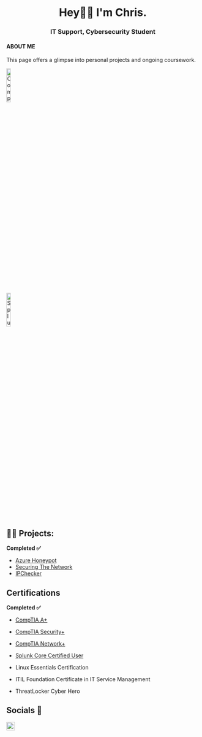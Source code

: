 <div id="header" align="center">

<h1>Hey👋🏽 I'm Chris. 
  <br/>
  <h3>IT Support, Cybersecurity Student</h3>
</div>
  <h4>ABOUT ME</h4>
  
  <p> 
This page offers a glimpse into personal projects and ongoing coursework. </p>
  <div>
  <img src="https://imgur.com/Bx9z8mL.png" height="15%" width="15%" alt="Comptia">
  </br>
  <img src="https://imgur.com/bMKq2zg.png" height="15%" width="15%" alt="Splunk">

  </div>
<h2>👨‍💻 Projects:</h2>
<b>Completed ✅</b>

  - [Azure Honeypot](https://github.com/Crypss22/AzureSIEM)
  - [Securing The Network](https://github.com/Crypss22/ThreatDefense)
  - [IPChecker](https://github.com/Crypss22/IPChecker)

 <h2>Certifications</h2>
  <b>Completed ✅</b>

  - [CompTIA A+](https://github.com/Crypss22/Crypss22/blob/main/CompTIA%20A%2B%20ce%20certificate.pdf)
  
  - [CompTIA Security+](https://github.com/Crypss22/Crypss22/blob/main/CompTIA%20Security%2B%20ce%20certificate.pdf)

  - [CompTIA Network+](https://github.com/Crypss22/Crypss22/blob/main/CompTIA%20Network%2B%20ce%20certificate.pdf)
 
  - [Splunk Core Certified User](https://github.com/Crypss22/Crypss22/blob/main/SplunkCoreCertifiedUser.pdf)

  - Linux Essentials Certification
  - ITIL Foundation Certificate in IT Service Management
  - ThreatLocker Cyber Hero
    
<h2>Socials 🤳</h2>

[<img align="left" alt="ChrisF | LinkedIn" width="22px" src="https://cdn.jsdelivr.net/npm/simple-icons@v3/icons/linkedin.svg" />][linkedin]

[linkedin]: https://www.linkedin.com/in/chrisfeurtado/
